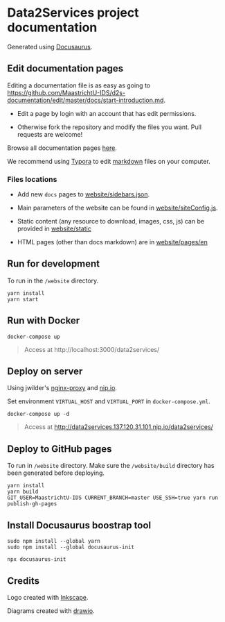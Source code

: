 # Data2Services project documentation

Generated using [Docusaurus](https://docusaurus.io/).

## Edit documentation pages

Editing a documentation file is as easy as going to https://github.com/MaastrichtU-IDS/d2s-documentation/edit/master/docs/start-introduction.md.

- Edit a page by login with an account that has edit permissions.

- Otherwise fork the repository and modify the files you want. Pull requests are welcome!

Browse all documentation pages [here](https://github.com/MaastrichtU-IDS/d2s-documentation/tree/master/docs).

We recommend using [Typora](https://typora.io/) to edit [markdown](https://github.com/adam-p/markdown-here/wiki/Markdown-Cheatsheet) files on your computer.

### Files locations

* Add new `docs` pages to [website/sidebars.json](https://github.com/MaastrichtU-IDS/d2s-documentation/blob/master/website/sidebars.json).

* Main parameters of the website can be found in [website/siteConfig.js](https://github.com/MaastrichtU-IDS/d2s-documentation/blob/master/website/siteConfig.js).

* Static content (any resource to download, images, css, js) can be provided in [website/static](https://github.com/MaastrichtU-IDS/d2s-documentation/tree/master/website/static)

* HTML pages (other than docs markdown) are in [website/pages/en](https://github.com/MaastrichtU-IDS/d2s-documentation/tree/master/website/pages/en)

## Run for development

To run in the `/website` directory.

```shell
yarn install
yarn start
```

## Run with Docker

```shell
docker-compose up
```

> Access at http://localhost:3000/data2services/

## Deploy on server

Using jwilder's [nginx-proxy](https://github.com/jwilder/nginx-proxy) and [nip.io](https://nip.io/).

Set environment `VIRTUAL_HOST` and `VIRTUAL_PORT` in `docker-compose.yml`.

```shell
docker-compose up -d
```

> Access at http://data2services.137.120.31.101.nip.io/data2services/

## Deploy to GitHub pages

To run in `/website` directory. Make sure the `/website/build` directory has been generated before deploying.

```shell
yarn install
yarn build
GIT_USER=MaastrichtU-IDS CURRENT_BRANCH=master USE_SSH=true yarn run publish-gh-pages
```

## Install Docusaurus boostrap tool

```shell
sudo npm install --global yarn
sudo npm install --global docusaurus-init

npx docusaurus-init
```

## Credits

Logo created with [Inkscape](https://inkscape.org/).

Diagrams created with [drawio](https://snapcraft.io/install/drawio/ubuntu).